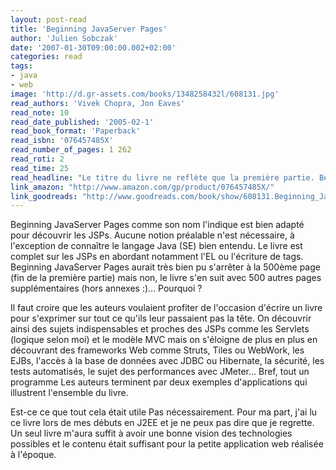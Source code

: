 ```yaml
---
layout: post-read
title: 'Beginning JavaServer Pages'
author: 'Julien Sobczak'
date: '2007-01-30T09:00:00.002+02:00'
categories: read
tags:
- java
- web
image: 'http://d.gr-assets.com/books/1348258432l/608131.jpg'
read_authors: 'Vivek Chopra, Jon Eaves'
read_note: 10
read_date_published: '2005-02-1'
read_book_format: 'Paperback'
read_isbn: '076457485X'
read_number_of_pages: 1 262
read_roti: 2
read_time: 25
read_headline: "Le titre du livre ne reflète que la première partie. Beginning JavaServer Pages est surtout pratique pour s'initier au développement Web en Java. Correct mais vraiment pas exceptionnel."
link_amazon: "http://www.amazon.com/gp/product/076457485X/"
link_goodreads: "http://www.goodreads.com/book/show/608131.Beginning_JavaServer_Pages"
---
```



Beginning JavaServer Pages comme son nom l'indique est bien adapté pour découvrir les JSPs. Aucune notion préalable n'est nécessaire, à l'exception de connaître le langage Java (SE) bien entendu. Le livre est complet sur les JSPs en abordant notamment l'EL ou l'écriture de tags. Beginning JavaServer Pages aurait très bien pu s'arrêter à la 500ème page (fin de la première partie) mais non, le livre s'en suit avec 500 autres pages supplémentaires (hors annexes :)... Pourquoi ?

Il faut croire que les auteurs voulaient profiter de l'occasion d'écrire un livre pour s'exprimer sur tout ce qu'ils leur passaient pas la tête. On découvrir ainsi des sujets indispensables et proches des JSPs comme les Servlets (logique selon moi) et le modèle MVC mais on s'éloigne de plus en plus en découvrant des frameworks Web comme Struts, Tiles ou WebWork, les EJBs, l'accès à la base de données avec JDBC ou Hibernate, la sécurité, les tests automatisés, le sujet des performances avec JMeter... Bref, tout un programme Les auteurs terminent par deux exemples d'applications qui illustrent l'ensemble du livre.

Est-ce ce que tout cela était utile Pas nécessairement. Pour ma part, j'ai lu ce livre lors de mes débuts en J2EE et je ne peux pas dire que je regrette. Un seul livre m'aura suffit à avoir une bonne vision des technologies possibles et le contenu était suffisant pour la petite application web réalisée à l'époque.

